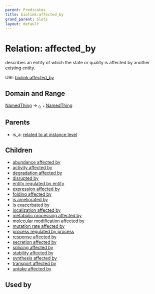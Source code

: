 ```yaml
---
parent: Predicates
title: biolink:affected_by
grand_parent: Slots
layout: default
---
```


# Relation: affected_by


describes an entity of which the state or quality is affected by another existing entity.

URI: [biolink:affected_by](https://w3id.org/biolink/vocab/affected_by)

## Domain and Range

[NamedThing](NamedThing.md) ->  <sub>0..\*</sub> [NamedThing](NamedThing.md)

## Parents

 *  is_a: [related to at instance level](related_to_at_instance_level.md)

## Children

 *  [abundance affected by](abundance_affected_by.md)
 *  [activity affected by](activity_affected_by.md)
 *  [degradation affected by](degradation_affected_by.md)
 *  [disrupted by](disrupted_by.md)
 *  [entity regulated by entity](entity_regulated_by_entity.md)
 *  [expression affected by](expression_affected_by.md)
 *  [folding affected by](folding_affected_by.md)
 *  [is ameliorated by](is_ameliorated_by.md)
 *  [is exacerbated by](is_exacerbated_by.md)
 *  [localization affected by](localization_affected_by.md)
 *  [metabolic processing affected by](metabolic_processing_affected_by.md)
 *  [molecular modification affected by](molecular_modification_affected_by.md)
 *  [mutation rate affected by](mutation_rate_affected_by.md)
 *  [process regulated by process](process_regulated_by_process.md)
 *  [response affected by](response_affected_by.md)
 *  [secretion affected by](secretion_affected_by.md)
 *  [splicing affected by](splicing_affected_by.md)
 *  [stability affected by](stability_affected_by.md)
 *  [synthesis affected by](synthesis_affected_by.md)
 *  [transport affected by](transport_affected_by.md)
 *  [uptake affected by](uptake_affected_by.md)

## Used by

